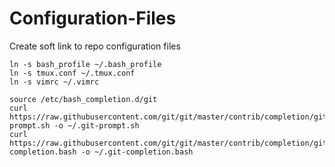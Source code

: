 # Configuration-Files

Create soft link to repo configuration files
```
ln -s bash_profile ~/.bash_profile
ln -s tmux.conf ~/.tmux.conf
ln -s vimrc ~/.vimrc

source /etc/bash_completion.d/git
curl https://raw.githubusercontent.com/git/git/master/contrib/completion/git-prompt.sh -o ~/.git-prompt.sh
curl https://raw.githubusercontent.com/git/git/master/contrib/completion/git-completion.bash -o ~/.git-completion.bash
```
